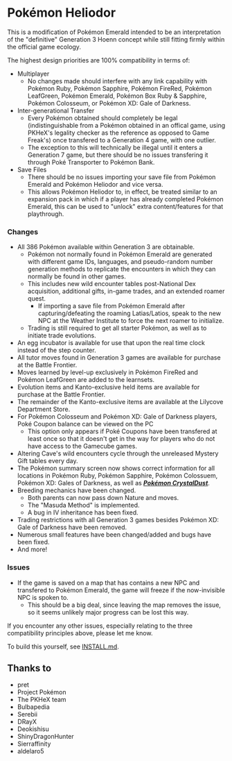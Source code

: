 # Pokémon Heliodor

This is a modification of Pokémon Emerald intended to be an interpretation of the "definitive" Generation 3 Hoenn concept while still fitting firmly within the official game ecology.

The highest design priorities are 100% compatibility in terms of:
* Multiplayer
  * No changes made should interfere with any link capability with Pokémon Ruby, Pokémon Sapphire, Pokémon FireRed, Pokémon LeafGreen, Pokémon Emerald, Pokémon Box Ruby & Sapphire, Pokémon Colosseum, or Pokémon XD: Gale of Darkness.
* Inter-generational Transfer
  * Every Pokémon obtained should completely be legal (indistinguishable from a Pokémon obtained in an offical game, using PKHeX's legality checker as the reference as opposed to Game Freak's) once transfered to a Generation 4 game, with one outlier.
  * The exception to this will technically be illegal until it enters a Generation 7 game, but there should be no issues transfering it through Poké Transporter to Pokémon Bank.
* Save Files
  * There should be no issues importing your save file from Pokémon Emerald and Pokémon Heliodor and vice versa.
  * This allows Pokémon Heliodor to, in effect, be treated similar to an expansion pack in which if a player has already completed Pokémon Emerald, this can be used to "unlock" extra content/features for that playthrough.

### Changes

* All 386 Pokémon available within Generation 3 are obtainable.
  * Pokémon not normally found in Pokémon Emerald are generated with different game IDs, languages, and pseudo-random number generation methods to replicate the encounters in which they can normally be found in other games.
  * This includes new wild encounter tables post-National Dex acquisition, additional gifts, in-game trades, and an extended roamer quest.
    * If importing a save file from Pokémon Emerald after capturing/defeating the roaming Latias/Latios, speak to the new NPC at the Weather Institute to force the next roamer to initialize.
  * Trading is still required to get all starter Pokémon, as well as to initiate trade evolutions.
* An egg incubator is available for use that upon the real time clock instead of the step counter.
* All tutor moves found in Generation 3 games are available for purchase at the Battle Frontier.
* Moves learned by level-up exclusively in Pokémon FireRed and Pokémon LeafGreen are added to the learnsets.
* Evolution items and Kanto-exclusive held items are available for purchase at the Battle Frontier.
* The remainder of the Kanto-exclusive items are available at the Lilycove Department Store.
* For Pokémon Colosseum and Pokémon XD: Gale of Darkness players, Poké Coupon balance can be viewed on the PC
  * This option only appears if Poké Coupons have been transfered at least once so that it doesn't get in the way for players who do not have access to the Gamecube games.
* Altering Cave's wild encounters cycle through the unreleased Mystery Gift tables every day.
* The Pokémon summary screen now shows correct information for all locations in Pokémon Ruby, Pokémon Sapphire, Pokémon Colossuem, Pokémon XD: Gales of Darkness, as well as [***Pokémon CrystalDust***](https://github.com/Sierraffinity/CrystalDust).
* Breeding mechanics have been changed.
  * Both parents can now pass down Nature and moves.
  * The "Masuda Method" is implemented.
  * A bug in IV inheritance has been fixed.
* Trading restrictions with all Generation 3 games besides Pokémon XD: Gale of Darkness have been removed.
* Numerous small features have been changed/added and bugs have been fixed.
* And more!

### Issues

* If the game is saved on a map that has contains a new NPC and transfered to Pokémon Emerald, the game will freeze if the now-invisible NPC is spoken to.
  * This should be a big deal, since leaving the map removes the issue, so it seems unlikely major progress can be lost this way.

If you encounter any other issues, especially relating to the three compatibility principles above, please let me know.


To build this yourself, see [INSTALL.md](INSTALL.md).


## Thanks to

* pret
* Project Pokémon
* The PKHeX team
* Bulbapedia
* Serebii
* DRayX
* Deokishisu
* ShinyDragonHunter
* Sierraffinity
* aldelaro5
